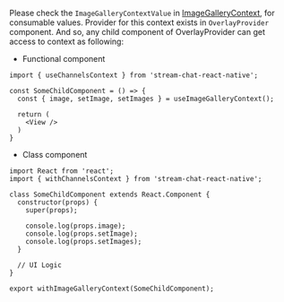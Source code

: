Please check the `ImageGalleryContextValue` in [ImageGalleryContext](), for consumable values.
Provider for this context exists in `OverlayProvider` component. And so, any child component of OverlayProvider
can get access to context as following:

- Functional component

```tsx static
import { useChannelsContext } from 'stream-chat-react-native';

const SomeChildComponent = () => {
  const { image, setImage, setImages } = useImageGalleryContext();

  return (
    <View />
  )
}
```

- Class component

```tsx static
import React from 'react';
import { withChannelsContext } from 'stream-chat-react-native';

class SomeChildComponent extends React.Component {
  constructor(props) {
    super(props);

    console.log(props.image);
    console.log(props.setImage);
    console.log(props.setImages);
  }

  // UI Logic
}

export withImageGalleryContext(SomeChildComponent);
```